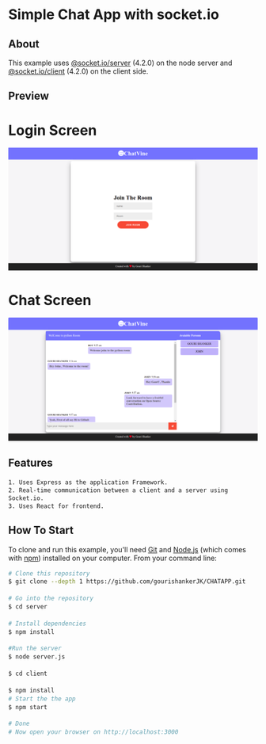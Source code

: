 # Simple Chat App with socket.io

## About

This example uses [@socket.io/server](https://www.npmjs.com/package/socket.io) (4.2.0) on the node server and [@socket.io/client](https://www.npmjs.com/package/socket.io-client) (4.2.0) on the client side.

## Preview
# Login Screen
![LoginScreen](images/Login.png)

# Chat Screen
![ChatScreen](images/ChatScreen.png)

## Features

    1. Uses Express as the application Framework.
    2. Real-time communication between a client and a server using Socket.io.
    3. Uses React for frontend.

## How To Start

To clone and run this example, you'll need [Git](https://git-scm.com) and [Node.js](https://nodejs.org/en/download/) (which comes with [npm](http://npmjs.com)) installed on your computer. From your command line:

```bash
# Clone this repository
$ git clone --depth 1 https://github.com/gourishankerJK/CHATAPP.git

# Go into the repository
$ cd server

# Install dependencies
$ npm install

#Run the server
$ node server.js

$ cd client

$ npm install
# Start the the app
$ npm start

# Done
# Now open your browser on http://localhost:3000
```
